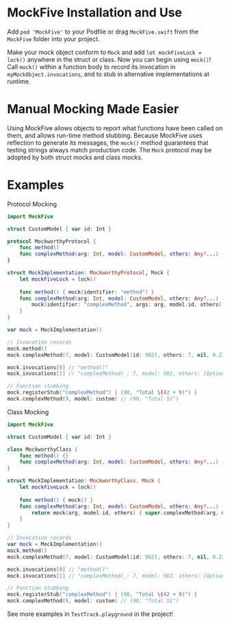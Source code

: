 # MockFive Installation and Use
Add `pod 'MockFive'` to your Podfile or drag `MockFive.swift` from the `MockFive` folder into your project.

Make your mock object conform to `Mock` and add `let mockFiveLock = lock()` anywhere in the struct or class.  Now you can begin using `mock()`!  Call `mock()` within a function body to record its invocation in `myMockObject.invocations`, and to stub in alternative implementations at runtime.

# Manual Mocking Made Easier
Using MockFive allows objects to report what functions have been called on them, and allows run-time method stubbing.  Because MockFive uses reflection to generate its messages, the `mock()` method guarantees that testing strings always match production code.  The `Mock` protocol may be adopted by both struct mocks and class mocks.

# Examples
Protocol Mocking
```Swift
import MockFive

struct CustomModel { var id: Int }

protocol MockworthyProtocol {
    func method()
    func complexMethod(arg: Int, model: CustomModel, others: Any?...) -> (Int, String)
}

struct MockImplementation: MockworthyProtocol, Mock {
    let mockFiveLock = lock()
    
    func method() { mock(identifier: "method") }
    func complexMethod(arg: Int, model: CustomModel, others: Any?...) -> (Int, String) {
        mock(identifier: "complexMethod", args: arg, model.id, others) { (37, "stub string") }
    }
}

var mock = MockImplementation()

// Invocation records
mock.method()
mock.complexMethod(7, model: CustomModel(id: 982), others: 7, nil, 0.23, [0,9]) // (37, "stub string")

mock.invocations[0] // "method()"
mock.invocations[1] // "complexMethod(_: 7, model: 982, others: [Optional(7), nil, Optional(0.23), Optional([0, 9])]) -> (Int, String)"

// Function stubbing
mock.registerStub("complexMethod") { (90, "Total \(42 + 9)") }
mock.complexMethod(9, model: custom) // (90, "Total 51")
```

Class Mocking
```Swift
import MockFive

struct CustomModel { var id: Int }

class MockworthyClass {
    func method() {}
    func complexMethod(arg: Int, model: CustomModel, others: Any?...) -> (Int, String) { return (9 "potatos") }
}

struct MockImplementation: MockworthyClass, Mock {
    let mockFiveLock = lock()
    
    func method() { mock() }
    func complexMethod(arg: Int, model: CustomModel, others: Any?...) -> (Int, String) {
        return mock(arg, model.id, others) { super.complexMethod(arg, model: model, others: others) }
    }
}

// Invocation records
var mock = MockImplementation()
mock.method()
mock.complexMethod(7, model: CustomModel(id: 982), others: 7, nil, 0.23, [0,9]) // (37, "stub string")

mock.invocations[0] // "method()"
mock.invocations[1] // "complexMethod(_: 7, model: 982, others: [Optional(7), nil, Optional(0.23), Optional([0, 9])]) -> (Int, String)"

// Function stubbing
mock.registerStub("complexMethod") { (90, "Total \(42 + 9)") }
mock.complexMethod(9, model: custom) // (90, "Total 51")
```
See more examples in `TestTrack.playground` in the project!


